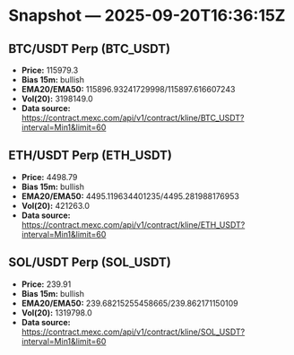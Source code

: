 # Snapshot — 2025-09-20T16:36:15Z

## BTC/USDT Perp (BTC_USDT)
- **Price:** 115979.3
- **Bias 15m:** bullish
- **EMA20/EMA50:** 115896.93241729998/115897.616607243
- **Vol(20):** 3198149.0
- **Data source:** https://contract.mexc.com/api/v1/contract/kline/BTC_USDT?interval=Min1&limit=60

## ETH/USDT Perp (ETH_USDT)
- **Price:** 4498.79
- **Bias 15m:** bullish
- **EMA20/EMA50:** 4495.119634401235/4495.281988176953
- **Vol(20):** 421263.0
- **Data source:** https://contract.mexc.com/api/v1/contract/kline/ETH_USDT?interval=Min1&limit=60

## SOL/USDT Perp (SOL_USDT)
- **Price:** 239.91
- **Bias 15m:** bullish
- **EMA20/EMA50:** 239.68215255458665/239.862171150109
- **Vol(20):** 1319798.0
- **Data source:** https://contract.mexc.com/api/v1/contract/kline/SOL_USDT?interval=Min1&limit=60
